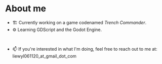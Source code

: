 # About me

<!--
**glAx01/glAx01** is a ✨ _special_ ✨ repository because its `README.md` (this file) appears on your GitHub profile.

Here are some ideas to get you started:

- 🔭 I’m currently working on ...
- 🌱 I’m currently learning ...
- 👯 I’m looking to collaborate on ...
- 🤔 I’m looking for help with ...
- 💬 Ask me about ...
- 📫 How to reach me: ...
- 😄 Pronouns: ...
- ⚡ Fun fact: ...
-->

- 🏗 Currently working on a game codenamed _Trench Commander_.
- ⚙ Learning GDScript and the Godot Engine.
<br/>

- 📫 If you're interested in what I'm doing, feel free to reach out to me at: liewyl061120_at_gmail_dot_com
